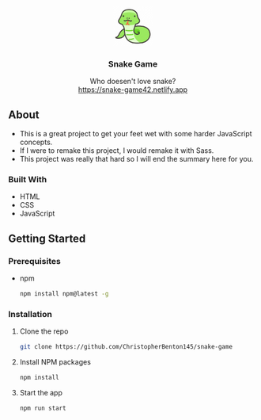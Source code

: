<!-- PROJECT LOGO -->
<div align="center">
  <img src="/favicon.ico" alt="Logo" width="80" height="80">
  <h3 align="center">Snake Game</h3>
  <p align="center">
    Who doesen't love snake?
    <br />
    <a href="https://snake-game42.netlify.app">https://snake-game42.netlify.app</a>
  </p>
</div>

<!-- ABOUT -->
## About
* This is a great project to get your feet wet with some harder JavaScript concepts.
* If I were to remake this project, I would remake it with Sass.
* This project was really that hard so I will end the summary here for you.

### Built With
* HTML
* CSS
* JavaScript

<!-- GETTING STARTED -->
## Getting Started

### Prerequisites
* npm
  ```sh
  npm install npm@latest -g
  ```

### Installation
1. Clone the repo
   ```sh
   git clone https://github.com/ChristopherBenton145/snake-game
   ```
2. Install NPM packages
   ```sh
   npm install
   ```
3. Start the app
   ```js
   npm run start
   ```

